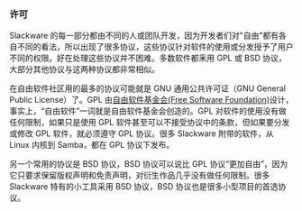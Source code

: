### 许可

Slackware 的每一部分都由不同的人或团队开发，因为开发者们对"自由"都有各自不同的看法，所以出现了很多协议，这些协议针对软件的使用或分发授予了用户不同的权限。好在处理这些协议并不困难。多数软件都釆用 GPL 或 BSD 协议，大部分其他协议与这两种协议都非常相似。

在自由软件社区用的最多的协议可能就是 GNU 通用公共许可证（GNU General Public License）了。GPL 由[自由软件基金会(Free Software Foundation)](http://fsf.org/ "自由软件基金会")设计，事实上，“自由软件”一词就是自由软件基金会创造的。GPL 对软件的使用没有做任何限制，如果只是使用 GPL 软件甚至可以不接受协议中的条款，但如果要分发或修改 GPL 软件，就必须遵守 GPL 协议。很多 Slackware 附带的软件，从 Linux 内核到 Samba，都在 GPL 协议下发布。

另一个常用的协议是 BSD 协议，BSD 协议可以说比 GPL 协议“更加自由”，因为它只要求保留版权声明和免责声明，对衍生作品几乎没有做任何限制。很多 Slackware 特有的小工具采用 BSD 协议，BSD 协议也是很多小型项目的首选协议。
